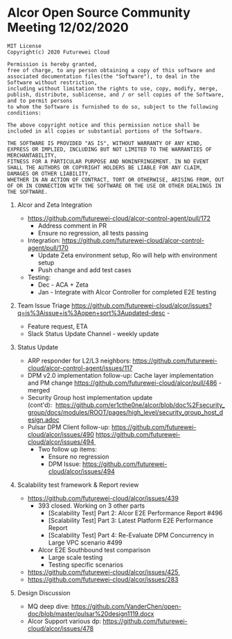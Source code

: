 # Alcor Open Source Community Meeting 12/02/2020

    MIT License
    Copyright(c) 2020 Futurewei Cloud

    Permission is hereby granted,
    free of charge, to any person obtaining a copy of this software and associated documentation files(the "Software"), to deal in the Software without restriction,
    including without limitation the rights to use, copy, modify, merge, publish, distribute, sublicense, and / or sell copies of the Software, and to permit persons
    to whom the Software is furnished to do so, subject to the following conditions:

    The above copyright notice and this permission notice shall be included in all copies or substantial portions of the Software.

    THE SOFTWARE IS PROVIDED "AS IS", WITHOUT WARRANTY OF ANY KIND, EXPRESS OR IMPLIED, INCLUDING BUT NOT LIMITED TO THE WARRANTIES OF MERCHANTABILITY,
    FITNESS FOR A PARTICULAR PURPOSE AND NONINFRINGEMENT. IN NO EVENT SHALL THE AUTHORS OR COPYRIGHT HOLDERS BE LIABLE FOR ANY CLAIM, DAMAGES OR OTHER LIABILITY,
    WHETHER IN AN ACTION OF CONTRACT, TORT OR OTHERWISE, ARISING FROM, OUT OF OR IN CONNECTION WITH THE SOFTWARE OR THE USE OR OTHER DEALINGS IN THE SOFTWARE.

1. Alcor and Zeta Integration
    * https://github.com/futurewei-cloud/alcor-control-agent/pull/172 
        * Address comment in PR
        * Ensure no regression, all tests passing 
    * Integration: https://github.com/futurewei-cloud/alcor-control-agent/pull/170  
        * Update Zeta environment setup, Rio will help with environment setup
        * Push change and add test cases
    * Testing: 
        * Dec - ACA + Zeta
        * Jan - Integrate with Alcor Controller for completed E2E testing

2. Team Issue Triage https://github.com/futurewei-cloud/alcor/issues?q=is%3Aissue+is%3Aopen+sort%3Aupdated-desc - 
    * Feature request, ETA
    * Slack Status Update Channel - weekly update

3. Status Update
    * ARP responder for L2/L3 neighbors: https://github.com/futurewei-cloud/alcor-control-agent/issues/117
    * DPM v2.0 implementation follow-up: Cache layer implementation and PM change https://github.com/futurewei-cloud/alcor/pull/486 - merged
    * Security Group host implementation update (cont'd):  https://github.com/er1cthe0ne/alcor/blob/doc%2Fsecurity_group/docs/modules/ROOT/pages/high_level/security_group_host_design.adoc
    * Pulsar DPM Client follow-up: https://github.com/futurewei-cloud/alcor/issues/490  https://github.com/futurewei-cloud/alcor/issues/494 
        * Two follow up items: 
            * Ensure no regression
            * DPM Issue: https://github.com/futurewei-cloud/alcor/issues/494 

4. Scalability test framework & Report review
    * https://github.com/futurewei-cloud/alcor/issues/439
        * 393 closed. Working on 3 other parts
            * [Scalability Test] Part 2: Alcor E2E Performance Report #496
            * [Scalability Test] Part 3: Latest Platform E2E Performance Report
            * [Scalability Test] Part 4: Re-Evaluate DPM Concurrency in Large VPC scenario #499
        * Alcor E2E Southbound test comparison 
            * Large scale testing
            * Testing specific scenarios
    * https://github.com/futurewei-cloud/alcor/issues/425 
    * https://github.com/futurewei-cloud/alcor/issues/283

5.  Design Discussion
    * MQ deep dive: https://github.com/VanderChen/open-doc/blob/master/pulsar%20design1119.docx
    * Alcor Support various dp: https://github.com/futurewei-cloud/alcor/issues/478